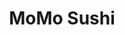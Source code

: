 ---
layout: place
title: MoMo Sushi
permalink: /new-york/new-york/momo-sushi.html
stateAbbr: NY
stateName: New York
cityName: New York
seo:
  type: restaurant
  links: http://www.momonyc.com/
place_id: ChIJQZNjl6FZwokRkvYLX1eD_UQ
photos:
  - name: >-
      places/ChIJQZNjl6FZwokRkvYLX1eD_UQ/photos/AeeoHcKzqT1NgGQsimChDUK5dhVFU2O3tcTf3XoiP_k1yw07kzL6EgTzlkCu266MV9PdNQqxda7Lxe7Q082NINW-SZnRZx_VlJDfyWYcyfYqzHTsUPdVKMC4Q8keVzlDEjS7K123_daWEs_D67TLoElbcRijnjYkWe3A00w4TwF9GoXDxOvbnA5Wiyz3pdSxDQIF-uDOhVo0k63si9q3jEyelfecSvT-IxXg27uM0DXlRIXGEdXG8pVYKWLBrAClrwzyGUM0vm6_MRA2pO-uGsD8PdaHRSY4eIg8thNo0vUzqOw
    widthPx: 1807
    heightPx: 510
    authorAttributions:
      - displayName: MoMo Sushi
        uri: https://maps.google.com/maps/contrib/109632367881108684823
        photoUri: >-
          https://lh3.googleusercontent.com/a-/ALV-UjUGjGWDOUESyMAxkdXLKMC0htPZqlJuEXMv4wyJxTJlR4zRsUs=s100-p-k-no-mo
    flagContentUri: >-
      https://www.google.com/local/imagery/report/?cb_client=maps_api_places.places_api&image_key=!1e10!2sAF1QipPadegh3hbEQn9d0c1xA90MVeIho7Pe7t57Jss&hl=en-US
    googleMapsUri: >-
      https://www.google.com/maps/place//data=!3m4!1e2!3m2!1sAF1QipPadegh3hbEQn9d0c1xA90MVeIho7Pe7t57Jss!2e10!4m2!3m1!1s0x89c259a197639341:0x44fd83575f0bf692
  - name: >-
      places/ChIJQZNjl6FZwokRkvYLX1eD_UQ/photos/AeeoHcKT9-uDjOQGCFQmeSnOKR2LZkMuL_AtTsKQbLiMfphK8tRyNkdYPX4jT8Z_sugIWOyLNvAlyVISeBKy7_SWYHsiU20JoIMVdZM8LG1R56FT-5STMLkMXGXuevvns9BpRTvz5nHU8qitRxo3x2FT7Jv8CXt0vChSLhrQoC2zHSeCRExrbhtBZSKTlfFFvj8qbm0Yh3BLRfUUYbNZxWWPWCeL2TuyJiP_60NQQpjQcSXHdhbd28WR_s8a0xbxu4WM5g0uffXEhc2CpdZcnghX8nWICov0_bAtqchdap9Eywc
    widthPx: 1625
    heightPx: 608
    authorAttributions:
      - displayName: MoMo Sushi
        uri: https://maps.google.com/maps/contrib/109632367881108684823
        photoUri: >-
          https://lh3.googleusercontent.com/a-/ALV-UjUGjGWDOUESyMAxkdXLKMC0htPZqlJuEXMv4wyJxTJlR4zRsUs=s100-p-k-no-mo
    flagContentUri: >-
      https://www.google.com/local/imagery/report/?cb_client=maps_api_places.places_api&image_key=!1e10!2sAF1QipMQAqQ4i-vj34u8n_VbWgS5WSA7W_paIR2YfjU&hl=en-US
    googleMapsUri: >-
      https://www.google.com/maps/place//data=!3m4!1e2!3m2!1sAF1QipMQAqQ4i-vj34u8n_VbWgS5WSA7W_paIR2YfjU!2e10!4m2!3m1!1s0x89c259a197639341:0x44fd83575f0bf692
  - name: >-
      places/ChIJQZNjl6FZwokRkvYLX1eD_UQ/photos/AeeoHcKb5h0on6UfF_llofN9s5R04hDbQGU-a67M1HsKXUqAjxsp_4RckZ_Mdh_VjBSIofXwuR6_LCcMA-oVjsHLRGLOvy2pldj02aql4h3sR1qPck6lXe5ibsjJlMhPnGK2k2gcEziHdKjTllLPtf1j3zG_H1Gl02kaEgNloJn6fOfEv2QYR3TdiyZCAXq4G4CNhqHK92rApS3sqBS3-D4nhnvNojr1Oda9e1KtYD1nW_Yn26FrLYAJVL9Wxt6u3K3jTrsTfDQlDm83PMF15gOq4NmuMZrbUWiRr4ymzvdOmwuRB79TScs_MJyOC13h2JMC_fGxk_KchGcHyhE3bJJHn9n65Dnc4IVG9R3OKrMhfBYPjIkmNvNXgQf3zhIW1sWrp88rtLd1W0iqF3U0pMsEYHFEi6-C7JZp8QGfUVLlV6WkS6vSBlBYG-r1dtwFPg
    widthPx: 4032
    heightPx: 3024
    authorAttributions:
      - displayName: Francesca Capecchi
        uri: https://maps.google.com/maps/contrib/110907002584663508253
        photoUri: >-
          https://lh3.googleusercontent.com/a-/ALV-UjXo-y1w8rNoPSaJx3Mz_6tdtlyBN4itG60cxjcxyV21dQ7Qi2WZ=s100-p-k-no-mo
    flagContentUri: >-
      https://www.google.com/local/imagery/report/?cb_client=maps_api_places.places_api&image_key=!1e10!2sCIABIhAGbwPTnDeJm2fOMowABztw&hl=en-US
    googleMapsUri: >-
      https://www.google.com/maps/place//data=!3m4!1e2!3m2!1sCIABIhAGbwPTnDeJm2fOMowABztw!2e10!4m2!3m1!1s0x89c259a197639341:0x44fd83575f0bf692
  - name: >-
      places/ChIJQZNjl6FZwokRkvYLX1eD_UQ/photos/AeeoHcKUtRjHvLmvs_sBtczoFLTf7OzQg_DenbX_zC0rbg_ZKkZ7NNBF-tJzHtTdPDDQfVfy-UsNf2Uzd5uJv_i8xvgAsK5S7KZULrdvwt_xwRkn8IvASaiFZ2g-pf7_eAWoTKQx9I6pW_cUpQw6l2w5rh0lNqBisJA3xIBfC0Ji-btI6szrssa6M3zmqKFfjZ1Mxk6vIs3Z_m49eDi1Xl_Tsuil1QyaLx5Sv629GFPlq7Q6EV7jToKIlP4kNyWcbgGqeiLL3dXofbpMmsfW1I7rtmwjXm-DfyFi5BHrO9_7Goi6bXOC_KZdTiysJF05Dh_9SSoSJuIbzW8FMm6VIXRX4ZKa8GQFvec8FzRaLI6mrm9owL2Loq06gwSQw2TLCgOeCLu8XFE-JX44RnDV2O-GvGhyZ5qRifk00lAxPHYs6HL26MY
    widthPx: 3600
    heightPx: 4800
    authorAttributions:
      - displayName: CHENQL
        uri: https://maps.google.com/maps/contrib/110741209023158684886
        photoUri: >-
          https://lh3.googleusercontent.com/a-/ALV-UjV-k3MTtFE5kFtY09mC0TO6VaXyRy7Px5qgVKWPFrQRluqVxkLf=s100-p-k-no-mo
    flagContentUri: >-
      https://www.google.com/local/imagery/report/?cb_client=maps_api_places.places_api&image_key=!1e10!2sCIHM0ogKEICAgICPnoqY9wE&hl=en-US
    googleMapsUri: >-
      https://www.google.com/maps/place//data=!3m4!1e2!3m2!1sCIHM0ogKEICAgICPnoqY9wE!2e10!4m2!3m1!1s0x89c259a197639341:0x44fd83575f0bf692
  - name: >-
      places/ChIJQZNjl6FZwokRkvYLX1eD_UQ/photos/AeeoHcIlPbW19g2xCBpVZdvBhf9i_WOX4Fe0vJp_TW4kb8Qbm_jT7f5HWrBT88XCZap6vvVSUM8yKh5BXcrso-IuTpcM4jia2-TXxDRNnPovheOc2fL33LKZSLbSX4ZgwFky9dnRML8SigGA_4Xi3tp9De93-W4DtL4JZUw6PgCZBpew1rONmGG4XpEkGtjwAWPw8HeWvzm1HKprQWHLuYl4XaZPoEyDr-52ypdnUmA3HVQX-nlh0lWFoNRtIRACckZXx69tSDB92sIeAMvcwwBg-TkwmJB-RMfjIxJsu0F9o5nmQbyvWv_GbwflfHhTupQ3jutEe1pKyL3w_mVLRgQAljb7LC0wXT55S-x1U6UQMnuIzQpvYldW1wC4k2LVzVh6lGJbCmidysqagGY0AwViyfWRT0xbbRV58ROWNIwBA4yDYS5q
    widthPx: 3024
    heightPx: 4032
    authorAttributions:
      - displayName: Ronald A. Abarca
        uri: https://maps.google.com/maps/contrib/104799027341431625858
        photoUri: >-
          https://lh3.googleusercontent.com/a-/ALV-UjUuTXQyKkV7kG64I9dWn2xaeyxZNRMsHGZzH74ylqFY9pNw-DXbjw=s100-p-k-no-mo
    flagContentUri: >-
      https://www.google.com/local/imagery/report/?cb_client=maps_api_places.places_api&image_key=!1e10!2sCIHM0ogKEICAgICXseHmmAE&hl=en-US
    googleMapsUri: >-
      https://www.google.com/maps/place//data=!3m4!1e2!3m2!1sCIHM0ogKEICAgICXseHmmAE!2e10!4m2!3m1!1s0x89c259a197639341:0x44fd83575f0bf692
  - name: >-
      places/ChIJQZNjl6FZwokRkvYLX1eD_UQ/photos/AeeoHcLKiNQpA6PqB_w8rskibQoRTxY4sFIKzjh7bYcqpoJaKThS7GTsC2aN1cr8w8cRzNMMiDzBqqxcc3psDskmX6lDBP-TcBZ12Ut73nDxdAT2Yl4nvr6jdu6h2luEayKKEjhSYQ8HZSM-g1-9slDIi_qEJ1cvttKNvOPkvLtm1HOhOwnYKsircgaqG5TH5MG59-iwZ4N_OuLGsD77GAiyYFfmQgH9OwCUEIsBEdeoLes_E9vrGfGavp9D1IemRVS0tWUYxY76qbRax7_8Opi2KEl36wNje1_VCw1zEj7f0hDtFzvrJDzF5nJZLreaaadAUZIcXS6vRPteWqhYkWzPmGD1qJFGfP-KHQu8f2LClhyjPhOqDD2mdwNGWg4BwLMxbBLcNyVPO19LMrw0wmGsgzzUxytbB_HVfrjNiH4_Y29Oa7HV
    widthPx: 3024
    heightPx: 4032
    authorAttributions:
      - displayName: Felipe Budinich
        uri: https://maps.google.com/maps/contrib/114129689737340791257
        photoUri: >-
          https://lh3.googleusercontent.com/a-/ALV-UjVSNMsZWXY7LjDE0Lon3TZzFkZtHxrVuIFcLrYlR7NZyDsqEfQ=s100-p-k-no-mo
    flagContentUri: >-
      https://www.google.com/local/imagery/report/?cb_client=maps_api_places.places_api&image_key=!1e10!2sCIHM0ogKEICAgIDLnZnkhgE&hl=en-US
    googleMapsUri: >-
      https://www.google.com/maps/place//data=!3m4!1e2!3m2!1sCIHM0ogKEICAgIDLnZnkhgE!2e10!4m2!3m1!1s0x89c259a197639341:0x44fd83575f0bf692
  - name: >-
      places/ChIJQZNjl6FZwokRkvYLX1eD_UQ/photos/AeeoHcKFOESayonG4puR7B_lqXv2Mpr3tPomKf9GjW08u2WeygI-GKgevFA9ofkuE659UyhYoy0Rm_xhqNoxt8dSGx4_tJcErOOC3_-oN5DbDUkSBmCzwQef7EOI33HMTVUkjKhKo6NPbpx-CWgSlHAL6y70fu7pnK9imxGT1VRbW-TO8hHYQiAVL5HWl0NSFQsZ4KSbFpbwna8dFCcuPIyGTZ6WdIYacqBYMzPsgnQwtbwGx80jgOcwyv2qL3IiBRZq5UHVAZ6lJJa91uikrJSx-AU-RQhhCU5iDaRKhSASRd_yQSgsJRLTyEk_0bTOKnQ5aEd1GcheL9_BC5IFqbtIhkj_-JE_tnGcIIG5zJ3BZ4NrCHn5KR4XKiyfoMiRXgKRtWzDngpYqDbzKoJwJfCvNckmOkfzTApQ_bpVKuxeK5s
    widthPx: 3024
    heightPx: 4032
    authorAttributions:
      - displayName: Lenny Li
        uri: https://maps.google.com/maps/contrib/105057245164285165234
        photoUri: >-
          https://lh3.googleusercontent.com/a-/ALV-UjVGSIMZYVKf9KboOhlT0AZO3R6ILAXe8N46Se1vjAXzaM4mO6vY=s100-p-k-no-mo
    flagContentUri: >-
      https://www.google.com/local/imagery/report/?cb_client=maps_api_places.places_api&image_key=!1e10!2sCIHM0ogKEICAgIC4nMbrdw&hl=en-US
    googleMapsUri: >-
      https://www.google.com/maps/place//data=!3m4!1e2!3m2!1sCIHM0ogKEICAgIC4nMbrdw!2e10!4m2!3m1!1s0x89c259a197639341:0x44fd83575f0bf692
  - name: >-
      places/ChIJQZNjl6FZwokRkvYLX1eD_UQ/photos/AeeoHcIB7cIdKFKDDmFrmiUUdryyVBkfkQN_OTfHmussaVx92jcZAZlsCE7GPTriz_bGqenDkPwvHe7jgFbVy8RW5qdCjb2qUFCVLYfBgsxsdzJnTGOZvskMp6ZgAkgGyG1NHKyqS2-s2J6WJNGjHpvYKqP1pq5AJ24V2GHpeDdOeOTmORtr-md8Nkuwatu0C6Q_AF1qoX_MFLBKIwiE8DYJxBgvojNdMg1OyIY3BZso6H23Rq_UXrwCGCZSaqXD5IpPJmFFIdRqcDMUGHaQs185eAd80P51A17jnk9-vpVqzVEVvWmtItIpHzIrEFPrVXsgI00Fr-M422R2iMV4WSSRekwKUnnHyt7t04gOJujQCsF0cRCBOkwU8XXYVxAPS8x0FqGTsrkqnPL0OJYKZU4OuRxunNnyHRMlsELjT-jloRpt0A
    widthPx: 2590
    heightPx: 3226
    authorAttributions:
      - displayName: Kaitlyn Osborn
        uri: https://maps.google.com/maps/contrib/117038592535864972338
        photoUri: >-
          https://lh3.googleusercontent.com/a-/ALV-UjX97VvGGPUkV02uh_gmfBkjTenNJgMKambVTvpcwYDKxXFxqVP4hw=s100-p-k-no-mo
    flagContentUri: >-
      https://www.google.com/local/imagery/report/?cb_client=maps_api_places.places_api&image_key=!1e10!2sCIHM0ogKEICAgIDW9tf7Gw&hl=en-US
    googleMapsUri: >-
      https://www.google.com/maps/place//data=!3m4!1e2!3m2!1sCIHM0ogKEICAgIDW9tf7Gw!2e10!4m2!3m1!1s0x89c259a197639341:0x44fd83575f0bf692
  - name: >-
      places/ChIJQZNjl6FZwokRkvYLX1eD_UQ/photos/AeeoHcKKKRTeJmB_gUv7AiqHSWWMf7Mx5Ycy3ErBz925mSeLJHfpxLleTLX00RS9FbyyWsaMjat7m5oPj665mLLk4fwVCDDkKVXPxh5RXqZgwdMYmZDoBjPhs4dGbEsDu_kMERuT4MJ3XHe7olKJfsz0TBu5U3KHm7Y19-GmgF9GdUSx4elPx1MMtO16dFjUUiR5jn4_1gHTDXSdyiyLBFvcRaNFzWlHKDwhVq1cV19awOuDT3nqfzuT2owVgkuAOigwxonQ4hWqtRPjoDXps5VxD1np2dpjdLBlhjd_9vsS5PoRzZolJIbZYgJiS4GndGYMIym3ocIdJEPQiv7MsTiV6GSPUFhvNsJYdrmHCWyRRULWp8jtizz72EEfckImJztML2rY4SpIvqtR3Ld6q79E5feGzqgvZrl9IVjUuLiyikdutic
    widthPx: 4624
    heightPx: 3468
    authorAttributions:
      - displayName: Michael Austin
        uri: https://maps.google.com/maps/contrib/108842446508567805777
        photoUri: >-
          https://lh3.googleusercontent.com/a-/ALV-UjUiTVMek7FrCOd1-rwOq4mw-cFMEGMsgF-pD0P4i9UiiYq2rQtNPA=s100-p-k-no-mo
    flagContentUri: >-
      https://www.google.com/local/imagery/report/?cb_client=maps_api_places.places_api&image_key=!1e10!2sCIHM0ogKEICAgIDl1amixgE&hl=en-US
    googleMapsUri: >-
      https://www.google.com/maps/place//data=!3m4!1e2!3m2!1sCIHM0ogKEICAgIDl1amixgE!2e10!4m2!3m1!1s0x89c259a197639341:0x44fd83575f0bf692
  - name: >-
      places/ChIJQZNjl6FZwokRkvYLX1eD_UQ/photos/AeeoHcLMuds_Fo3hrZHkr2lCctN-Yx48BsO8IDyqRSSGCJkdsfohcNHI7mdPblaP3dKNHW-fjTl0pHG1sv-WJbh_1l63uot4F0mU57HfY-CMF4a1gjfstFVRm_vEaLrccvIU53JWoBOBRsMO0Xo6FNpUe2D2SXbn9DmixxVT2tkx0v5Nc83KzN6_5HsSPZAf9fF9Gciz-g7KLJUmFCMcyhzCt0F3D2JKRM8Vln3xxPUfaG1C_wE0YeiXWCk4DWKFpw6iaeWj1LFKr_Se8D_7ncU7RCkhQeUA0xuSFbOo6p3Xu45t3NI0MyrXLaKMB4_Nhjgth7cQoFsjBn7Ch1jCpnM55Ew9xbNvtmpC5znKW2tnIBxEwlGuyR0oAeSYQTGnq3c4AwyQz0oLMrst8e_ajm0c5QI7L0qcXPg2cC49LxzMwKU
    widthPx: 3024
    heightPx: 4032
    authorAttributions:
      - displayName: Elo L.
        uri: https://maps.google.com/maps/contrib/109413954589605051450
        photoUri: >-
          https://lh3.googleusercontent.com/a-/ALV-UjXM2vYTj59cUfZEHWSkUtBRinZypaukvd8H31ZEpsqcmNPxqEUqnQ=s100-p-k-no-mo
    flagContentUri: >-
      https://www.google.com/local/imagery/report/?cb_client=maps_api_places.places_api&image_key=!1e10!2sCIHM0ogKEICAgID6l5X6MQ&hl=en-US
    googleMapsUri: >-
      https://www.google.com/maps/place//data=!3m4!1e2!3m2!1sCIHM0ogKEICAgID6l5X6MQ!2e10!4m2!3m1!1s0x89c259a197639341:0x44fd83575f0bf692
address: 239 Park Ave S, New York, NY 10003, USA
street: 239 Park Ave S
city: New York
state: NY
zip: '10003'
country: USA
neighborhood: null
latitude: '40.737918'
longitude: '-73.987831'
accessibility_options:
  wheelchairAccessibleEntrance: true
  wheelchairAccessibleSeating: true
business_status: OPERATIONAL
name: MoMo Sushi
google_maps_links:
  directionsUri: >-
    https://www.google.com/maps/dir//''/data=!4m7!4m6!1m1!4e2!1m2!1m1!1s0x89c259a197639341:0x44fd83575f0bf692!3e0
  placeUri: https://maps.google.com/?cid=4971273974966908562
  writeAReviewUri: >-
    https://www.google.com/maps/place//data=!4m3!3m2!1s0x89c259a197639341:0x44fd83575f0bf692!12e1
  reviewsUri: >-
    https://www.google.com/maps/place//data=!4m4!3m3!1s0x89c259a197639341:0x44fd83575f0bf692!9m1!1b1
  photosUri: >-
    https://www.google.com/maps/place//data=!4m3!3m2!1s0x89c259a197639341:0x44fd83575f0bf692!10e5
primary_type: Japanese Restaurant
opening_hours:
  openNow: true
  periods:
    - open:
        day: 0
        hour: 13
        minute: 0
      close:
        day: 0
        hour: 21
        minute: 30
    - open:
        day: 1
        hour: 11
        minute: 30
      close:
        day: 1
        hour: 21
        minute: 30
    - open:
        day: 2
        hour: 11
        minute: 30
      close:
        day: 2
        hour: 21
        minute: 30
    - open:
        day: 3
        hour: 11
        minute: 30
      close:
        day: 3
        hour: 21
        minute: 30
    - open:
        day: 4
        hour: 11
        minute: 30
      close:
        day: 4
        hour: 21
        minute: 30
    - open:
        day: 5
        hour: 11
        minute: 30
      close:
        day: 5
        hour: 21
        minute: 30
    - open:
        day: 6
        hour: 13
        minute: 0
      close:
        day: 6
        hour: 21
        minute: 30
  weekdayDescriptions:
    - 'Monday: 11:30 AM – 9:30 PM'
    - 'Tuesday: 11:30 AM – 9:30 PM'
    - 'Wednesday: 11:30 AM – 9:30 PM'
    - 'Thursday: 11:30 AM – 9:30 PM'
    - 'Friday: 11:30 AM – 9:30 PM'
    - 'Saturday: 1:00 – 9:30 PM'
    - 'Sunday: 1:00 – 9:30 PM'
  nextCloseTime: '2025-05-04T01:30:00Z'
secondary_opening_hours:
  regular:
    weekdayDescriptions: null
    type: null
  current:
    weekdayDescriptions: null
    type: null
phone: (212) 677-7001
price_level: PRICE_LEVEL_MODERATE
price_range: $20 &ndash; $30
rating: '4.3'
rating_count: 386
website: http://www.momonyc.com/
description: >-
  Discover MoMo Sushi in New York, NY$$$MoMo Sushi in New York, NY, offers a
  relaxed and welcoming atmosphere for enjoying authentic Japanese cuisine,
  highlighted by fresh sushi rolls and classic staples that appeal to sushi
  enthusiasts. This spot stands out with its selection of beverages, including
  beer, wine, and sake, making it a great choice for casual dinners or quick
  meals in a vibrant urban setting. The restaurant's accessibility features,
  such as wheelchair-friendly entrances, ensure a comfortable experience for all
  visitors seeking sushi places near me. With moderate pricing and convenient
  hours, it's an ideal destination for those exploring top-rated sushi
  restaurants in the heart of the city. Whether you're craving innovative
  flavors or traditional dishes, MoMo Sushi delivers a satisfying blend of
  quality and affordability.
generative_summary: >-
  Discover MoMo Sushi in New York, NY$$$MoMo Sushi in New York, NY, offers a
  relaxed and welcoming atmosphere for enjoying authentic Japanese cuisine,
  highlighted by fresh sushi rolls and classic staples that appeal to sushi
  enthusiasts. This spot stands out with its selection of beverages, including
  beer, wine, and sake, making it a great choice for casual dinners or quick
  meals in a vibrant urban setting. The restaurant's accessibility features,
  such as wheelchair-friendly entrances, ensure a comfortable experience for all
  visitors seeking sushi places near me. With moderate pricing and convenient
  hours, it's an ideal destination for those exploring top-rated sushi
  restaurants in the heart of the city. Whether you're craving innovative
  flavors or traditional dishes, MoMo Sushi delivers a satisfying blend of
  quality and affordability.
generative_disclosure: Summarized by AI using the Grok-3-Mini model.
reviews: null
review_summary: >-
  Insights from Customer Reviews$$$Feedback from diners at this sushi spot
  generally highlights the fresh, flavorful rolls and reliable service that keep
  people coming back for more. Many appreciate the good value for the price,
  noting that the portions are generous and the overall vibe feels approachable
  for both solo diners and groups. While a few mentions touch on occasional wait
  times during peak hours, the majority emphasize the consistent taste and
  variety that make it a standout among Japanese places near me. Overall, the
  strong 4.3-star rating reflects a positive experience, with patrons often
  recommending it for anyone searching for best sushi near me. In a casual tone,
  it's clear that this location hits the mark for those who love sushi, offering
  an honest mix of highlights that encourage repeat visits.
review_disclosure: Summarized by AI using the Grok-3-Mini model.
parking_options: null
payment_options: null
allow_dogs: null
curbside_pickup: null
delivery: null
dine_in: null
good_for_children: null
good_for_groups: null
good_for_sports: null
live_music: null
menu_for_children: null
outdoor_seating: null
reservable: null
restroom: null
serves_beer: null
serves_breakfast: null
serves_brunch: null
serves_cocktails: null
serves_coffee: null
serves_dinner: null
serves_dessert: null
serves_lunch: null
serves_vegetarian_food: null
serves_wine: null
takeout: null
update_category: enterprise
places_description: null

---